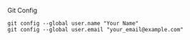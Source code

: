 Git Config
```
git config --global user.name "Your Name"
git config --global user.email "your_email@example.com"
```